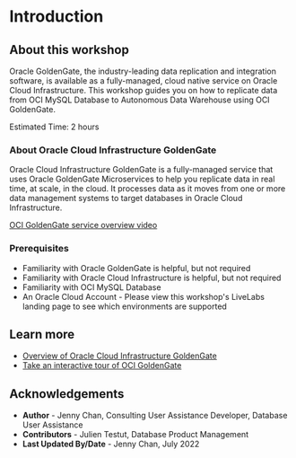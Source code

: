 # Introduction

## About this workshop

Oracle GoldenGate, the industry-leading data replication and integration software, is available as a fully-managed, cloud native service on Oracle Cloud Infrastructure. This workshop guides you on how to replicate data from OCI MySQL Database to Autonomous Data Warehouse using OCI GoldenGate.

Estimated Time: 2 hours

### About Oracle Cloud Infrastructure GoldenGate

Oracle Cloud Infrastructure GoldenGate is a fully-managed service that uses Oracle GoldenGate Microservices to help you replicate data in real time, at scale, in the cloud. It processes data as it moves from one or more data management systems to target databases in Oracle Cloud Infrastructure.

   [OCI GoldenGate service overview video](youtube:1egO7eZbomY)

### Prerequisites

* Familiarity with Oracle GoldenGate is helpful, but not required
* Familiarity with Oracle Cloud Infrastructure is helpful, but not required
* Familiarity with OCI MySQL Database
* An Oracle Cloud Account - Please view this workshop's LiveLabs landing page to see which environments are supported

## Learn more

* [Overview of Oracle Cloud Infrastructure GoldenGate](https://docs.oracle.com/en/cloud/paas/goldengate-service/using/overview-goldengate.html#GUID-0AF49219-46DC-4BF2-BBFA-64E4D3F557F2)
* [Take an interactive tour of OCI GoldenGate](https://apexapps.oracle.com/pls/apex/f?p=44785:112:0::::P112_CONTENT_ID:29986)

## Acknowledgements

* **Author** - Jenny Chan, Consulting User Assistance Developer, Database User Assistance
* **Contributors** -  Julien Testut, Database Product Management
* **Last Updated By/Date** - Jenny Chan, July 2022
